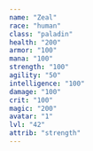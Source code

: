 ```yaml
---
name: "Zeal"
race: "human"
class: "paladin"
health: "200"
armor: "100"
mana: "100"
strength: "100"
agility: "50"
intelligence: "100"
damage: "100"
crit: "100"
magic: "200"
avatar: "1"
lvl: "42"
attrib: "strength"
---
```

